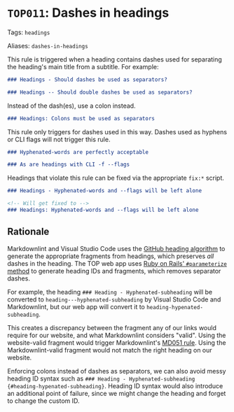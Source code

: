 # `TOP011`: Dashes in headings

Tags: `headings`

Aliases: `dashes-in-headings`

This rule is triggered when a heading contains dashes used for separating the heading's main title from a subtitle. For example:

```markdown
### Headings - Should dashes be used as separators?

### Headings -- Should double dashes be used as separators?
```

Instead of the dash(es), use a colon instead.

```markdown
### Headings: Colons must be used as separators
```

This rule only triggers for dashes used in this way. Dashes used as hyphens or CLI flags will not trigger this rule.

```markdown
### Hyphenated-words are perfectly acceptable

### As are headings with CLI -f --flags
```

Headings that violate this rule can be fixed via the appropriate `fix:*` script.

```markdown
### Headings - Hyphenated-words and --flags will be left alone

<!-- Will get fixed to -->
### Headings: Hyphenated-words and --flags will be left alone
```

## Rationale

Markdownlint and Visual Studio Code uses the [GitHub heading algorithm](https://github.com/gjtorikian/html-pipeline/blob/f13a1534cb650ba17af400d1acd3a22c28004c09/lib/html/pipeline/toc_filter.rb) to generate the appropriate fragments from headings, which preserves *all* dashes in the heading. The TOP web app uses [Ruby on Rails' `#parameterize` method](https://apidock.com/rails/String/parameterize) to generate heading IDs and fragments, which removes separator dashes.

For example, the heading `### Heading - Hyphenated-subheading` will be converted to `heading---hyphenated-subheading` by Visual Studio Code and Markdownlint, but our web app will convert it to `heading-hypenated-subheading`.

This creates a discrepancy between the fragment any of our links would require for our website, and what Markdownlint considers "valid". Using the website-valid fragment would trigger Markdownlint's [MD051 rule](https://github.com/DavidAnson/markdownlint/blob/main/doc/md051.md). Using the Markdownlint-valid fragment would not match the right heading on our website.

Enforcing colons instead of dashes as separators, we can also avoid messy heading ID syntax such as `### Heading - Hyphenated-subheading {#heading-hypenated-subheading}`. Heading ID syntax would also introduce an additional point of failure, since we might change the heading and forget to change the custom ID.
